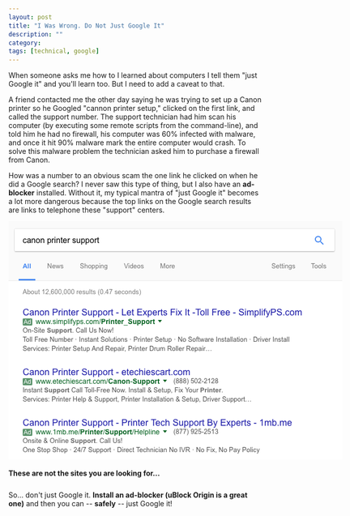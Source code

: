 ```yaml
---
layout: post
title: "I Was Wrong. Do Not Just Google It"
description: ""
category: 
tags: [technical, google]
---
```


When someone asks me how to I learned about computers I tell them "just Google it" and you'll learn too. But I need to add a caveat to that.

A friend contacted me the other day saying he was trying to set up a Canon printer so he Googled "cannon printer setup," clicked on the first link, and called the support number. The support technician had him scan his computer (by executing some remote scripts from the command-line), and told him he had no firewall, his computer was 60% infected with malware, and once it hit 90% malware mark the entire computer would crash. To solve this malware problem the technician asked him to purchase a firewall from Canon.

How was a number to an obvious scam the one link he clicked on when he did a Google search? I never saw this type of thing, but I also have an **ad-blocker** installed. Without it, my typical mantra of "just Google it" becomes a lot more dangerous because the top links on the Google search results are links to telephone these "support" centers.

<div>
	<img class="rounded-corners" style="max-width: 800px; border: 1px;" src="/assets/images/posts/2016-12-04/printer-1.png"/>
	<p class="caption-text" style="line-height: 1.5em; margin-bottom: 24px;"><strong>These are not the sites you are looking for...</strong></p>
</div>

So... don't just Google it. **Install an ad-blocker (uBlock Origin is a great one)** and then you can -- **safely** -- just Google it!